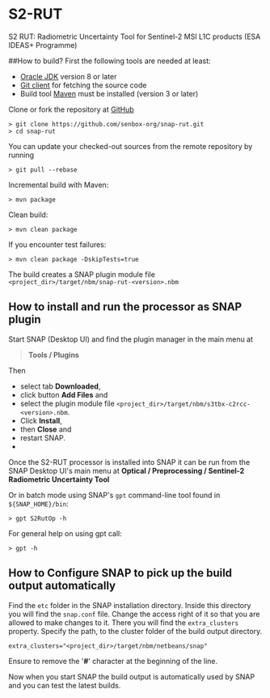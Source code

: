 # S2-RUT
S2 RUT: Radiometric Uncertainty Tool for Sentinel-2 MSI L1C products (ESA IDEAS+ Programme)

##How to build?
First the following tools are needed at least:
- [Oracle JDK](http://www.oracle.com/technetwork/java/javase/downloads/index.html) version 8 or later
- [Git client](https://git-scm.com) for fetching the source code
- Build tool [Maven](http://maven.apache.org/) must be installed (version 3 or later)


Clone or fork the repository at [GitHub](https://github.com/senbox-org/snap-rut)
```
> git clone https://github.com/senbox-org/snap-rut.git
> cd snap-rut
```

You can update your checked-out sources from the remote repository by running 
```
> git pull --rebase
```

Incremental build with Maven:
```
> mvn package
```

Clean build:
```
> mvn clean package
```  

If you encounter test failures:
```
> mvn clean package -DskipTests=true
```

The build creates a SNAP plugin module file `<project_dir>/target/nbm/snap-rut-<version>.nbm`

## How to install and run the processor as SNAP plugin

Start SNAP (Desktop UI) and find the plugin manager in the main menu at 
> **Tools / Plugins**

Then 
* select tab **Downloaded**, 
* click button **Add Files** and 
* select the plugin module file `<project_dir>/target/nbm/s3tbx-c2rcc-<version>.nbm`. 
* Click **Install**, 
* then **Close** and 
* restart SNAP.
* 
Once the S2-RUT processor is installed into SNAP it can be run from the SNAP Desktop UI's main menu at
**Optical / Preprocessing / Sentinel-2 Radiometric Uncertainty Tool**
  
Or in batch mode using SNAP's `gpt` command-line tool found in `${SNAP_HOME}/bin`:
```
> gpt S2RutOp -h
```  
For general help on using gpt call:
```
> gpt -h
```  

## How to Configure SNAP to pick up the build output automatically

Find the `etc` folder in the SNAP installation directory. Inside this directory you will find the `snap.conf` file.
Change the access right of it so that you are allowed to make changes to it.
There you will find the `extra_clusters` property.
Specify the path, to the cluster folder of the build output directory.
```
extra_clusters="<project_dir>/target/nbm/netbeans/snap"
```
Ensure to remove the '**#**' character at the beginning of the line.

Now when you start SNAP the build output is automatically used by SNAP and you can test the latest builds.